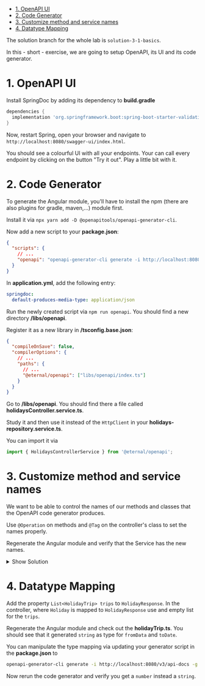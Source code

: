 - [1. OpenAPI UI](#1-openapi-ui)
- [2. Code Generator](#2-code-generator)
- [3. Customize method and service names](#3-customize-method-and-service-names)
- [4. Datatype Mapping](#4-datatype-mapping)


The solution branch for the whole lab is `solution-3-1-basics`.

In this - short - exercise, we are going to setup OpenAPI, its UI and its code generator.

# 1. OpenAPI UI

Install SpringDoc by adding its dependency to **build.gradle**

```groovy
dependencies {
  implementation 'org.springframework.boot:spring-boot-starter-validation'
}
```

Now, restart Spring, open your browser and navigate to `http://localhost:8080/swagger-ui/index.html`.

You should see a colourful UI with all your endpoints. Your can call every endpoint by clicking on the button "Try it out". Play a little bit with it.

# 2. Code Generator

To generate the Angular module, you'll have to install the npm (there are also plugins for gradle, maven,...) module first.

Install it via `npx yarn add -D @openapitools/openapi-generator-cli`.

Now add a new script to your **package.json**:

```json
{
  "scripts": {
    // ...
    "openapi": "openapi-generator-cli generate -i http://localhost:8080/v3/api-docs -g typescript-angular -o libs/openapi"
  }
}
```

In **application.yml**, add the following entry:

```yml
springdoc:
  default-produces-media-type: application/json
```

Run the newly created script via `npm run openapi`. You should find a new directory **/libs/openapi**.

Register it as a new library in **/tsconfig.base.json**:

```json
{
  "compileOnSave": false,
  "compilerOptions": {
    // ...
    "paths": {
      // ...
      "@eternal/openapi": ["libs/openapi/index.ts"]
    }
  }
}
```

Go to **/libs/openapi**. You should find there a file called **holidaysController.service.ts**.

Study it and then use it instead of the `HttpClient` in your **holidays-repository.service.ts**.

You can import it via

```typescript
import { HolidaysControllerService } from '@eternal/openapi';
```

# 3. Customize method and service names

We want to be able to control the names of our methods and classes that the OpenAPI code generator produces.

Use `@Operation` on methods and `@Tag` on the controller's class to set the names properly.

Regenerate the Angular module and verify that the Service has the new names.

<details>
<summary>Show Solution</summary>
<p>

**HolidaysController.java**

```java
// ...
@Tag(name = "Holidays")
public class HolidaysController {

  // ...
  @GetMapping
  @Operation(operationId = "findAll")
  public List<HolidayResponse> index() {
    // ...
  }

  @GetMapping("{id}")
  @Operation(operationId = "findById")
  public HolidayResponse find(@PathVariable("id") Long id) {
    // ...
  }

  @PostMapping
  @Operation(operationId = "add")
  public boolean add(@RequestBody @Valid HolidayDto holidayDto) {
    // ...
  }

  @PutMapping
  @Operation(operationId = "save")
  public void update(@RequestBody @Valid HolidayDto holidayDto) {
    // ...
  }

  @DeleteMapping("{id}")
  @Operation(operationId = "remove")
  public void remove(@PathVariable("id") Long id) {
    // ...
  }
}

```

</p>
</details>

# 4. Datatype Mapping

Add the property `List<HolidayTrip> trips` to `HolidayResponse`. In the controller, where `Holiday` is mapped to `HolidayResponse` use and empty list for the `trips`.

Regenerate the Angular module and check out the **holidayTrip.ts**. You should see that it generated `string` as type for `fromData` and `toDate`.

You can manipulate the type mapping via updating your generator script in the **package.json** to 

```bash
openapi-generator-cli generate -i http://localhost:8080/v3/api-docs -g typescript-angular -o libs/openapi --type-mappings=DateTime=number
```

Now rerun the code generator and verify you get a `number` instead a `string`.
